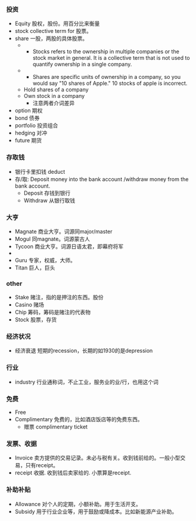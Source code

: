 ### 投资
- Equity 股权，股份。用百分比来衡量
- stock collective term for 股票。
- share 一股，两股的具体股票。
  - * Stocks refers to the ownership in multiple companies or the stock market in general. It is a collective term that is not used to quantify ownership in a single company.
  - * Shares are specific units of ownership in a company, so you would say "10 shares of Apple." 10 stocks of apple is incorrect.
  - Hold shares of a company
  - Own stock in a company 
    - 注意两者介词差异
- option 期权
- bond 债券
- portfolio 投资组合
- hedging 对冲
- future 期货 

### 存取钱
- 银行卡里扣钱 deduct
- 存/取: Deposit money into the bank account /withdraw money from the bank account.
  - Deposit 存钱到银行
  - Withdraw 从银行取钱

### 大亨
-  Magnate 商业大亨。词源同major/master
-  Mogul 同magnate。词源蒙古人
- Tycoon 商业大亨。词源日语太君，即幕府将军
- 
- Guru 专家，权威，大师。
- Titan 巨人，巨头

### other
- Stake 赌注，指的是押注的东西。股份
- Casino 赌场
- Chip 筹码，筹码是赌注的代表物
- Stock 股票，存货

### 经济状况
- 经济衰退 短期的recession，长期的如1930的是depression

### 行业
- industry 行业通称词，不止工业，服务业的业/行，也用这个词

### 免费
- Free
- Complimentary 免费的，比如酒店饭店等的免费东西。
  - 赠票 complimentary ticket 

### 发票、收据
- Invoice 卖方提供的交易记录。未必与税有关。收到钱前给的。一般小型交易，只有receipt。
- receipt 收据. 收到钱后卖家给的. 小票算是receipt.

### 补助补贴
- Allowance 对个人的定期，小额补助。用于生活开支。
- Subsidy 用于行业企业等，用于鼓励或降成本。比如新能源产业补助。

